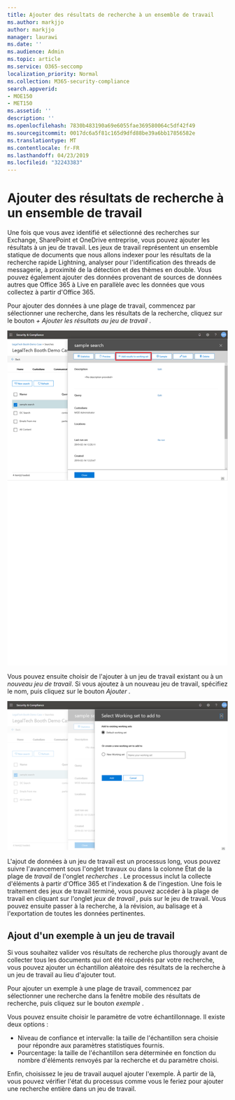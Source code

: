 ```yaml
---
title: Ajouter des résultats de recherche à un ensemble de travail
ms.author: markjjo
author: markjjo
manager: laurawi
ms.date: ''
ms.audience: Admin
ms.topic: article
ms.service: O365-seccomp
localization_priority: Normal
ms.collection: M365-security-compliance
search.appverid:
- MOE150
- MET150
ms.assetid: ''
description: ''
ms.openlocfilehash: 7830b483190a69e6055fae369580064c5df42f49
ms.sourcegitcommit: 0017dc6a5f81c165d9dfd88be39a6bb17856582e
ms.translationtype: MT
ms.contentlocale: fr-FR
ms.lasthandoff: 04/23/2019
ms.locfileid: "32243383"
---
```

# <a name="add-search-results-to-a-working-set"></a>Ajouter des résultats de recherche à un ensemble de travail

Une fois que vous avez identifié et sélectionné des recherches sur Exchange, SharePoint et OneDrive entreprise, vous pouvez ajouter les résultats à un jeu de travail. Les jeux de travail représentent un ensemble statique de documents que nous allons indexer pour les résultats de la recherche rapide Lightning, analyser pour l'identification des threads de messagerie, à proximité de la détection et des thèmes en double.  Vous pouvez également ajouter des données provenant de sources de données autres que Office 365 à Live en parallèle avec les données que vous collectez à partir d'Office 365.

Pour ajouter des données à une plage de travail, commencez par sélectionner une recherche, dans les résultats de la recherche, cliquez sur le bouton *+ Ajouter les résultats au jeu de travail* .

![Ajout de données à une plage de travail](../media/c1b4fc00-7a15-4587-b9b0-ce594bb02e4d.png)

Vous pouvez ensuite choisir de l'ajouter à un jeu de travail existant ou à un *nouveau jeu de travail*.  Si vous ajoutez à un nouveau jeu de travail, spécifiez le nom, puis cliquez sur le bouton *Ajouter* .

![Sélectionner une plage de travail](../media/e8c6ab51-da8d-4c39-9b21-26bfdf453fb9.png)

L'ajout de données à un jeu de travail est un processus long, vous pouvez suivre l'avancement sous l'onglet travaux ou dans la colonne État de la plage de *travail* de l'onglet *recherches* .  Le processus inclut la collecte d'éléments à partir d'Office 365 et l'indexation & de l'ingestion.  Une fois le traitement des jeux de travail terminé, vous pouvez accéder à la plage de travail en cliquant sur l'onglet *jeux de travail* , puis sur le jeu de travail.  Vous pouvez ensuite passer à la recherche, à la révision, au balisage et à l'exportation de toutes les données pertinentes.

## <a name="adding-a-sample-to-a-working-set"></a>Ajout d'un exemple à un jeu de travail

Si vous souhaitez valider vos résultats de recherche plus thorougly avant de collecter tous les documents qui ont été récupérés par votre recherche, vous pouvez ajouter un échantillon aléatoire des résultats de la recherche à un jeu de travail au lieu d'ajouter tout.

Pour ajouter un exemple à une plage de travail, commencez par sélectionner une recherche dans la fenêtre mobile des résultats de recherche, puis cliquez sur le bouton *exemple* .

Vous pouvez ensuite choisir le paramètre de votre échantillonnage. Il existe deux options :
- Niveau de confiance et intervalle: la taille de l'échantillon sera choisie pour répondre aux paramètres statistiques fournis.
- Pourcentage: la taille de l'échantillon sera déterminée en fonction du nombre d'éléments renvoyés par la recherche et du paramètre choisi.

Enfin, choisissez le jeu de travail auquel ajouter l'exemple. À partir de là, vous pouvez vérifier l'état du processus comme vous le feriez pour ajouter une recherche entière dans un jeu de travail. 